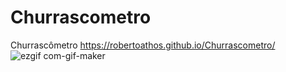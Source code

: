 # Churrascometro
Churrascômetro
https://robertoathos.github.io/Churrascometro/
![ezgif com-gif-maker](https://user-images.githubusercontent.com/94712001/156051740-df852f28-d096-4392-99e6-de00db30be1a.gif)
